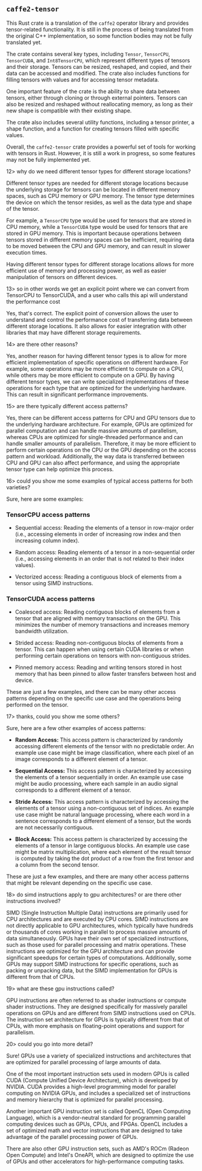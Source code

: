 ## `caffe2-tensor`

This Rust crate is a translation of the `caffe2`
operator library and provides tensor-related
functionality. It is still in the process of being
translated from the original C++ implementation,
so some function bodies may not be fully
translated yet.

The crate contains several key types, including
`Tensor`, `TensorCPU`, `TensorCUDA`, and
`Int8TensorCPU`, which represent different types
of tensors and their storage. Tensors can be
resized, reshaped, and copied, and their data can
be accessed and modified. The crate also includes
functions for filling tensors with values and for
accessing tensor metadata.

One important feature of the crate is the ability
to share data between tensors, either through
cloning or through external pointers. Tensors can
also be resized and reshaped without reallocating
memory, as long as their new shape is compatible
with their existing shape.

The crate also includes several utility functions,
including a tensor printer, a shape function, and
a function for creating tensors filled with
specific values.

Overall, the `caffe2-tensor` crate provides
a powerful set of tools for working with tensors
in Rust. However, it is still a work in progress,
so some features may not be fully implemented yet.

12> why do we need different tensor types for
different storage locations?

Different tensor types are needed for different
storage locations because the underlying storage
for tensors can be located in different memory
spaces, such as CPU memory or GPU memory. The
tensor type determines the device on which the
tensor resides, as well as the data type and shape
of the tensor.

For example, a `TensorCPU` type would be used for
tensors that are stored in CPU memory, while
a `TensorCUDA` type would be used for tensors that
are stored in GPU memory. This is important
because operations between tensors stored in
different memory spaces can be inefficient,
requiring data to be moved between the CPU and GPU
memory, and can result in slower execution times.

Having different tensor types for different
storage locations allows for more efficient use of
memory and processing power, as well as easier
manipulation of tensors on different devices.

13> so in other words we get an explicit point
where we can convert from TensorCPU to TensorCUDA,
and a user who calls this api will understand the
performance cost

Yes, that's correct. The explicit point of
conversion allows the user to understand and
control the performance cost of transferring data
between different storage locations. It also
allows for easier integration with other libraries
that may have different storage requirements.

14> are there other reasons?

Yes, another reason for having different tensor
types is to allow for more efficient
implementation of specific operations on different
hardware. For example, some operations may be more
efficient to compute on a CPU, while others may be
more efficient to compute on a GPU. By having
different tensor types, we can write specialized
implementations of these operations for each type
that are optimized for the underlying
hardware. This can result in significant
performance improvements.

15> are there typically different access patterns?

Yes, there can be different access patterns for
CPU and GPU tensors due to the underlying hardware
architecture. For example, GPUs are optimized for
parallel computation and can handle massive
amounts of parallelism, whereas CPUs are optimized
for single-threaded performance and can handle
smaller amounts of parallelism. Therefore, it may
be more efficient to perform certain operations on
the CPU or the GPU depending on the access pattern
and workload. Additionally, the way data is
transferred between CPU and GPU can also affect
performance, and using the appropriate tensor type
can help optimize this process.

16> could you show me some examples of typical
access patterns for both varieties?

Sure, here are some examples:

### TensorCPU access patterns

- Sequential access: Reading the elements of
  a tensor in row-major order (i.e., accessing
  elements in order of increasing row index and
  then increasing column index).

- Random access: Reading elements of a tensor in
  a non-sequential order (i.e., accessing elements
  in an order that is not related to their index
  values).

- Vectorized access: Reading a contiguous block of
  elements from a tensor using SIMD instructions.

### TensorCUDA access patterns

- Coalesced access: Reading contiguous blocks of
  elements from a tensor that are aligned with
  memory transactions on the GPU. This minimizes
  the number of memory transactions and increases
  memory bandwidth utilization.

- Strided access: Reading non-contiguous blocks of
  elements from a tensor. This can happen when
  using certain CUDA libraries or when performing
  certain operations on tensors with
  non-contiguous strides.

- Pinned memory access: Reading and writing
  tensors stored in host memory that has been
  pinned to allow faster transfers between host
  and device.

These are just a few examples, and there can be
many other access patterns depending on the
specific use case and the operations being
performed on the tensor.

17> thanks, could you show me some others?

Sure, here are a few other examples of access
patterns:

- **Random Access:** This access pattern is
  characterized by randomly accessing different
  elements of the tensor with no predictable
  order. An example use case might be image
  classification, where each pixel of an image
  corresponds to a different element of a tensor.

- **Sequential Access:** This access pattern is
  characterized by accessing the elements of
  a tensor sequentially in order. An example use
  case might be audio processing, where each
  sample in an audio signal corresponds to
  a different element of a tensor.

- **Stride Access:** This access pattern is
  characterized by accessing the elements of
  a tensor using a non-contiguous set of
  indices. An example use case might be natural
  language processing, where each word in
  a sentence corresponds to a different element of
  a tensor, but the words are not necessarily
  contiguous.

- **Block Access:** This access pattern is
  characterized by accessing the elements of
  a tensor in large contiguous blocks. An example
  use case might be matrix multiplication, where
  each element of the result tensor is computed by
  taking the dot product of a row from the first
  tensor and a column from the second tensor.

These are just a few examples, and there are many
other access patterns that might be relevant
depending on the specific use case.

18> do simd instructions apply to gpu
architectures? or are there other instructions
involved?

SIMD (Single Instruction Multiple Data)
instructions are primarily used for CPU
architectures and are executed by CPU cores. SIMD
instructions are not directly applicable to GPU
architectures, which typically have hundreds or
thousands of cores working in parallel to process
massive amounts of data simultaneously. GPUs have
their own set of specialized instructions, such as
those used for parallel processing and matrix
operations. These instructions are optimized for
the GPU architecture and can provide significant
speedups for certain types of
computations. Additionally, some GPUs may support
SIMD instructions for specific operations, such as
packing or unpacking data, but the SIMD
implementation for GPUs is different from that of
CPUs.

19> what are these gpu instructions called?

GPU instructions are often referred to as shader
instructions or compute shader instructions. They
are designed specifically for massively parallel
operations on GPUs and are different from SIMD
instructions used on CPUs. The instruction set
architecture for GPUs is typically different from
that of CPUs, with more emphasis on floating-point
operations and support for parallelism.

20> could you go into more detail?

Sure! GPUs use a variety of specialized
instructions and architectures that are optimized
for parallel processing of large amounts of data.

One of the most important instruction sets used in
modern GPUs is called CUDA (Compute Unified Device
Architecture), which is developed by NVIDIA. CUDA
provides a high-level programming model for
parallel computing on NVIDIA GPUs, and includes
a specialized set of instructions and memory
hierarchy that is optimized for parallel
processing.

Another important GPU instruction set is called
OpenCL (Open Computing Language), which is
a vendor-neutral standard for programming parallel
computing devices such as GPUs, CPUs, and
FPGAs. OpenCL includes a set of optimized math and
vector instructions that are designed to take
advantage of the parallel processing power of
GPUs.

There are also other GPU instruction sets, such as
AMD's ROCm (Radeon Open Compute) and Intel's
OneAPI, which are designed to optimize the use of
GPUs and other accelerators for high-performance
computing tasks.

